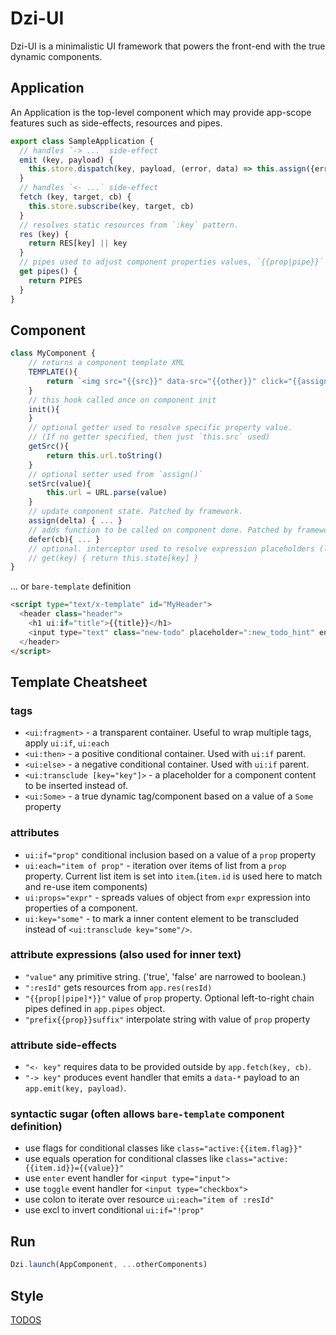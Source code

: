 # Dzi-UI

Dzi-UI is a minimalistic UI framework
that powers the front-end with the true dynamic components.

## Application

An Application is the top-level component which may provide app-scope features such as side-effects, resources and pipes.

```js
export class SampleApplication {
  // handles `-> ...` side-effect
  emit (key, payload) {
    this.store.dispatch(key, payload, (error, data) => this.assign({error}))
  }
  // handles `<- ...` side-effect
  fetch (key, target, cb) {
    this.store.subscribe(key, target, cb)
  }
  // resolves static resources from `:key` pattern.
  res (key) {
    return RES[key] || key
  }
  // pipes used to adjust component properties values, `{{prop|pipe}}`
  get pipes() {
    return PIPES
  }
}
```

## Component

```js
class MyComponent {
    // returns a component template XML
    TEMPLATE(){
        return `<img src="{{src}}" data-src="{{other}}" click="{{assign}}"/>`
    }
    // this hook called once on component init
    init(){
    }
    // optional getter used to resolve specific property value.
    // (If no getter specified, then just `this.src` used)
    getSrc(){
        return this.url.toString()
    }
    // optional setter used from `assign()`
    setSrc(value){
        this.url = URL.parse(value)
    }
    // update component state. Patched by framework.
    assign(delta) { ... }
    // adds function to be called on component done. Patched by framework.
    defer(cb){ ... }
    // optional. interceptor used to resolve expression placeholders (like `Proxy`).
    // get(key) { return this.state[key] }
}
```

... or `bare-template` definition

```html
<script type="text/x-template" id="MyHeader">
  <header class="header">
    <h1 ui:if="title">{{title}}</h1>
    <input type="text" class="new-todo" placeholder=":new_todo_hint" enter="-> add"/>
  </header>
</script>
```

## Template Cheatsheet

### tags

- `<ui:fragment>` - a transparent container. Useful to wrap multiple tags, apply `ui:if`, `ui:each`
- `<ui:then>` - a positive conditional container. Used with `ui:if` parent.
- `<ui:else>` - a negative conditional container. Used with `ui:if` parent.
- `<ui:transclude [key="key"]>` - a placeholder for a component content to be inserted instead of.
- `<ui:Some>` - a true dynamic tag/component based on a value of a `Some` property

### attributes

- `ui:if="prop"` conditional inclusion based on a value of a `prop` property
- `ui:each="item of prop"` - iteration over items of list from a `prop` property. Current list item is set into `item`.(`item.id` is used here to match and re-use item components)
- `ui:props="expr"` - spreads values of object from `expr` expression into properties of a component.
- `ui:key="some"` - to mark a inner content element to be transcluded instead of `<ui:transclude key="some"/>`.

### attribute expressions (also used for inner text)

- `"value"` any primitive string. ('true', 'false' are narrowed to boolean.)
- `":resId"` gets resources from `app.res(resId)`
- `"{{prop[|pipe]*}}"` value of `prop` property. Optional left-to-right chain pipes defined in `app.pipes` object.
- `"prefix{{prop}}suffix"` interpolate string with value of `prop` property

### attribute side-effects

- `"<- key"` requires data to be provided outside by `app.fetch(key, cb)`.
- `"-> key"` produces event handler that emits a `data-*` payload to an `app.emit(key, payload)`.

### syntactic sugar (often allows `bare-template` component definition)

- use flags for conditional classes like `class="active:{{item.flag}}"`
- use equals operation for conditional classes like `class="active:{{item.id}}={{value}}"`
- use `enter` event handler for `<input type="input">`
- use `toggle` event handler for `<input type="checkbox">`
- use colon to iterate over resource `ui:each="item of :resId"`
- use excl to invert conditional `ui:if="!prop"`

## Run

```js
Dzi.launch(AppComponent, ...otherComponents)
```

## Style

[TODOS](https://alitskevich.github.io/dzi-todomvc/)
